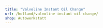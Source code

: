 ```yaml
---
title: "Valvoline Instant Oil Change"
url: /holland/valvoline-instant-oil-change/
shop: Autowerkstatt
---
```

